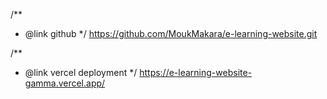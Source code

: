 /**
* @link github
*/
https://github.com/MoukMakara/e-learning-website.git

/**
* @link vercel deployment
*/
https://e-learning-website-gamma.vercel.app/